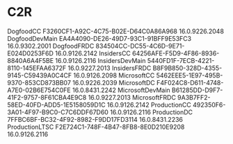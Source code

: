 # C2R
 
DogfoodCC F3260CF1-A92C-4C75-B02E-D64C0A86A968
 1 6 . 0 . 9 2 2 6 . 2 0 4 8  
DogfoodDevMain EA4A4090-DE26-49D7-93C1-91BFF9E53FC3
 1 6 . 0 . 9 3 0 2 . 2 0 0 1  
DogfoodFRDC 834504CC-DC55-4C6D-9E71-E024D0253F6D
 1 6 . 0 . 9 1 2 6 . 2 1 4 2  
InsidersCC 64256AFE-F5D9-4F86-8936-8840A6A4F5BE
 1 6 . 0 . 9 1 2 6 . 2 1 1 6  
InsidersDevMain 5440FD1F-7ECB-4221-8110-145EFAA6372F
 1 6 . 0 . 9 2 2 7 . 2 0 1 3  
InsidersFRDC B8F9B850-328D-4355-9145-C59439A0C4CF
 1 6 . 0 . 9 1 2 6 . 2 0 9 8  
MicrosoftCC 5462EEE5-1E97-495B-9370-853CD873BB07
 1 6 . 0 . 9 2 2 6 . 2 0 3 9  
MicrosoftDC F4F024C8-D611-4748-A7E0-02B6E754C0FE
 1 6 . 0 . 8 4 3 1 . 2 2 4 2  
MicrosoftDevMain B61285DD-D9F7-41F2-9757-8F61CBA4E9C8
 1 6 . 0 . 9 2 2 7 . 2 0 1 3  
MicrosoftFRDC 9A3B7FF2-58ED-40FD-ADD5-1E5158059D1C
 1 6 . 0 . 9 1 2 6 . 2 1 4 2  
ProductionCC 492350F6-3A01-4F97-B9C0-C7C6DDF67D60
 1 6 . 0 . 9 1 2 6 . 2 1 1 6  
ProductionDC 7FFBC6BF-BC32-4F92-8982-F9DD17FD3114
 1 6 . 0 . 8 4 3 1 . 2 2 3 6  
ProductionLTSC F2E724C1-748F-4B47-8FB8-8E0D210E9208
 1 6 . 0 . 9 1 2 6 . 2 1 1 6  
